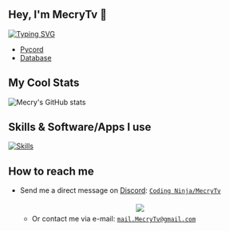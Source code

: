 ## Hey, I'm MecryTv 👋

[![Typing SVG](https://readme-typing-svg.demolab.com?font=Fira+Code&pause=1000&width=435&lines=Discord+Bot+Developer;Using+Python++%5BPycord%5D;Worked+with+Python+%26+databases)](https://git.io/typing-svg)

- [Pycord](https://github.com/Pycord-Development/pycord)
- [Database](https://github.com/omnilib/aiosqlite)

## My Cool Stats
![Mecry's GitHub stats](https://github-readme-stats.vercel.app/api?username=mecrytv&show_icons=true&theme=cobalt)

## Skills & Software/Apps I use

[![Skills](https://skillicons.dev/icons?i=py,sqlite,photoshop,aftereffects,premiere,illustrator,discord,github,blender,linux)](https://github.com/MecryTv)

## How to reach me

  - Send me a direct message on [Discord](https://discord.com): [`Coding Ninja/MecryTv`](https://discord.com/users/1059621019947634739)

    <center>
      <a href='https://discord.com/users/1059621019947634739'>
        <img src="https://discord.c99.nl/widget/theme-2/1059621019947634739.png" style='padding: 5px'>
      </a>
    </center>

    - Or contact me via e-mail: [`mail.MecryTv@gmail.com`](mail.MecryTv@gmail.com)

          

